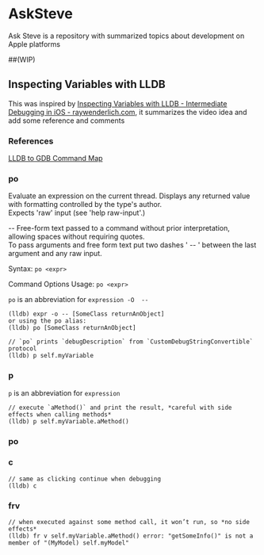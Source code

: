 # AskSteve
Ask Steve is a repository with summarized topics about development on Apple platforms

##(WIP)
## Inspecting Variables with LLDB 
This was inspired by [Inspecting Variables with LLDB - Intermediate Debugging in iOS - raywenderlich.com](https://www.youtube.com/watch?v=WwBUcof0lKw), it summarizes the video idea and add some reference and comments

### References
[LLDB to GDB Command Map](https://lldb.llvm.org/lldb-gdb.html)

### po
Evaluate an expression on the current thread. Displays any returned value with formatting controlled by the type's author.  
Expects 'raw' input (see 'help raw-input'.)

<raw-input> -- Free-form text passed to a command without prior interpretation, allowing spaces without requiring quotes.  
To pass arguments and free form text put two dashes ' -- ' between the last argument and any raw input.

Syntax: `po <expr>`

Command Options Usage:
  `po <expr>`


`po` is an abbreviation for `expression -O  --`

```
(lldb) expr -o -- [SomeClass returnAnObject]
or using the po alias:
(lldb) po [SomeClass returnAnObject]
```

```
// `po` prints `debugDescription` from `CustomDebugStringConvertible` protocol
(lldb) p self.myVariable
```

### p
`p` is an abbreviation for `expression`

```
// execute `aMethod()` and print the result, *careful with side effects when calling methods*
(lldb) p self.myVariable.aMethod()
```
### po


### c
```
// same as clicking continue when debugging
(lldb) c
```

### frv
```
// when executed against some method call, it won’t run, so *no side effects*
(lldb) fr v self.myVariable.aMethod() error: "getSomeInfo()" is not a member of "(MyModel) self.myModel"
```

